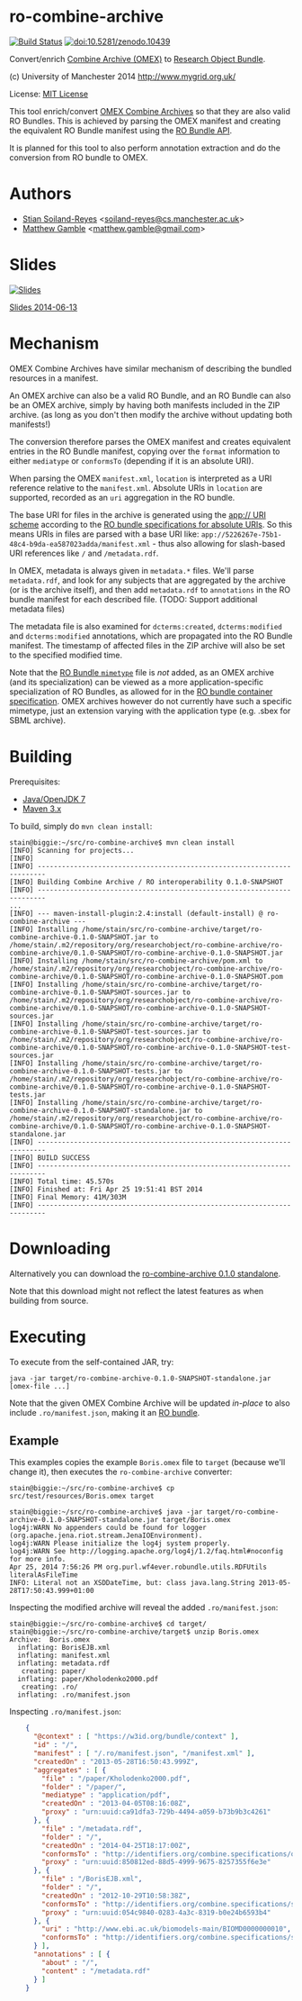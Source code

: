 ro-combine-archive
==================
 

[![Build Status](https://travis-ci.org/stain/ro-combine-archive.svg)](https://travis-ci.org/stain/ro-combine-archive)
[![doi:10.5281/zenodo.10439](https://zenodo.org/badge/doi/10.5281/zenodo.10439.png)](http://dx.doi.org/10.5281/zenodo.10439)

Convert/enrich [Combine Archive (OMEX)](http://co.mbine.org/documents/archive) to 
[Research Object Bundle](https://w3id.org/bundle).

(c) University of Manchester 2014
http://www.mygrid.org.uk/

License: [MIT License](LICENSE.md)


This tool enrich/convert
[OMEX Combine Archives](http://co.mbine.org/documents/archive)
so that they are also valid RO Bundles. This is achieved
by parsing the OMEX manifest and creating the equivalent
RO Bundle manifest using the [RO Bundle API](https://github.com/wf4ever/robundle).

It is planned for this tool to also perform annotation extraction
and do the conversion from RO bundle to OMEX.



# Authors
* [Stian Soiland-Reyes](http://orcid.org/0000-0001-9842-9718) &lt;soiland-reyes@cs.manchester.ac.uk&gt;
* [Matthew Gamble](http://orcid.org/0000-0003-4913-1485) &lt;matthew.gamble@gmail.com&gt;

# Slides

[![Slides](http://image.slidesharecdn.com/yedlttqatdov0se6ku2d-140613102315-phpapp01/95/slide-1-638.jpg?cb=1402673174)](http://www.slideshare.net/soilandreyes/2014-0613research-objects-in-the-wild)

[Slides 2014-06-13](https://onedrive.live.com/view.aspx?cid=37935FEEE4DF1087&resid=37935FEEE4DF1087!788&app=PowerPoint%20f) 

# Mechanism

OMEX Combine Archives have similar mechanism of describing the bundled resources in a manifest.

An OMEX archive can also be a valid RO Bundle, and an RO Bundle can also be an
OMEX archive, simply by having both manifests included in the ZIP archive. 
(as long as you don't then modify the archive without updating both manifests!)

The conversion therefore parses the OMEX manifest and creates equivalent entries
in the RO Bundle manifest, copying over the `format` information to either 
`mediatype` or `conformsTo` (depending if it is an absolute URI).

When parsing the OMEX `manifest.xml`, `location` is interpreted as a URI
reference relative to the `manifest.xml`. Absolute URIs in `location` are
supported, recorded as an `uri` aggregation in the RO bundle.

The base URI for files in the archive
is generated using the [app:// URI scheme](http://www.w3.org/TR/app-uri/)
according to the [RO bundle specifications for absolute
URIs](http://wf4ever.github.io/ro/bundle/#absolute-uris). So
this means URIs in files are parsed with a base URI like:
`app://5226267e-75b1-48c4-b9da-ea587023adda/manifest.xml` - thus
also allowing for slash-based URI references like `/` and `/metadata.rdf`.

In OMEX, metadata is always given in `metadata.*` files. We'll parse
`metadata.rdf`, and look for any subjects that are aggregated
by the archive (or is the archive itself), and then add `metadata.rdf` to
`annotations` in the RO bundle manifest for each described file. 
(TODO: Support additional metadata files)

The metadata file is also examined for `dcterms:created`, `dcterms:modified`
and `dcterms:modified` annotations, which are propagated into the RO Bundle
manifest. The timestamp of affected files in the ZIP archive will also be set
to the specified modified time.

Note that the [RO Bundle `mimetype`](http://wf4ever.github.io/ro/bundle/#ucf)
file is *not* added, as an OMEX archive (and its
specialization) can be viewed as a more application-specific specialization of
RO Bundles, as allowed for in the [RO bundle container
specification](http://wf4ever.github.io/ro/bundle/#ro-bundle-container). OMEX archives
however do not currently have such a specific mimetype, just an extension varying
with the application type (e.g. .sbex for SBML archive).


# Building

Prerequisites:
 * [Java/OpenJDK 7](http://www.oracle.com/technetwork/java/javase/downloads/jdk7-downloads-1880260.html)
 * [Maven 3.x](http://maven.apache.org/download.cgi)

To build, simply do `mvn clean install`:

    stain@biggie:~/src/ro-combine-archive$ mvn clean install
    [INFO] Scanning for projects...
    [INFO]                                                                         
    [INFO] ------------------------------------------------------------------------
    [INFO] Building Combine Archive / RO interoperability 0.1.0-SNAPSHOT
    [INFO] ------------------------------------------------------------------------
    ...
    [INFO] --- maven-install-plugin:2.4:install (default-install) @ ro-combine-archive ---
    [INFO] Installing /home/stain/src/ro-combine-archive/target/ro-combine-archive-0.1.0-SNAPSHOT.jar to /home/stain/.m2/repository/org/researchobject/ro-combine-archive/ro-combine-archive/0.1.0-SNAPSHOT/ro-combine-archive-0.1.0-SNAPSHOT.jar
    [INFO] Installing /home/stain/src/ro-combine-archive/pom.xml to /home/stain/.m2/repository/org/researchobject/ro-combine-archive/ro-combine-archive/0.1.0-SNAPSHOT/ro-combine-archive-0.1.0-SNAPSHOT.pom
    [INFO] Installing /home/stain/src/ro-combine-archive/target/ro-combine-archive-0.1.0-SNAPSHOT-sources.jar to /home/stain/.m2/repository/org/researchobject/ro-combine-archive/ro-combine-archive/0.1.0-SNAPSHOT/ro-combine-archive-0.1.0-SNAPSHOT-sources.jar
    [INFO] Installing /home/stain/src/ro-combine-archive/target/ro-combine-archive-0.1.0-SNAPSHOT-test-sources.jar to /home/stain/.m2/repository/org/researchobject/ro-combine-archive/ro-combine-archive/0.1.0-SNAPSHOT/ro-combine-archive-0.1.0-SNAPSHOT-test-sources.jar
    [INFO] Installing /home/stain/src/ro-combine-archive/target/ro-combine-archive-0.1.0-SNAPSHOT-tests.jar to /home/stain/.m2/repository/org/researchobject/ro-combine-archive/ro-combine-archive/0.1.0-SNAPSHOT/ro-combine-archive-0.1.0-SNAPSHOT-tests.jar
    [INFO] Installing /home/stain/src/ro-combine-archive/target/ro-combine-archive-0.1.0-SNAPSHOT-standalone.jar to /home/stain/.m2/repository/org/researchobject/ro-combine-archive/ro-combine-archive/0.1.0-SNAPSHOT/ro-combine-archive-0.1.0-SNAPSHOT-standalone.jar
    [INFO] ------------------------------------------------------------------------
    [INFO] BUILD SUCCESS
    [INFO] ------------------------------------------------------------------------
    [INFO] Total time: 45.570s
    [INFO] Finished at: Fri Apr 25 19:51:41 BST 2014
    [INFO] Final Memory: 41M/303M
    [INFO] ------------------------------------------------------------------------

# Downloading

Alternatively you can download the [ro-combine-archive 0.1.0
standalone](http://build.mygrid.org.uk/maven/repository/org/researchobject/ro-combine-archive/ro-combine-archive/0.1.0/ro-combine-archive-0.1.0-standalone.jar).

Note that this download might not reflect the latest features as when building from source.


# Executing

To execute from the self-contained JAR, try:

    java -jar target/ro-combine-archive-0.1.0-SNAPSHOT-standalone.jar [omex-file ...]

Note that the given OMEX Combine Archive will be updated *in-place* to also
include `.ro/manifest.json`, making it an [RO bundle](https://w3id.org/bundle).


## Example

This examples copies the example `Boris.omex` file to `target` (because we'll change it), then
executes the `ro-combine-archive` converter:

    stain@biggie:~/src/ro-combine-archive$ cp src/test/resources/Boris.omex target
    
    stain@biggie:~/src/ro-combine-archive$ java -jar target/ro-combine-archive-0.1.0-SNAPSHOT-standalone.jar target/Boris.omex 
    log4j:WARN No appenders could be found for logger (org.apache.jena.riot.stream.JenaIOEnvironment).
    log4j:WARN Please initialize the log4j system properly.
    log4j:WARN See http://logging.apache.org/log4j/1.2/faq.html#noconfig for more info.
    Apr 25, 2014 7:56:26 PM org.purl.wf4ever.robundle.utils.RDFUtils literalAsFileTime
    INFO: Literal not an XSDDateTime, but: class java.lang.String 2013-05-28T17:50:43.999+01:00

Inspecting the modified archive will reveal the added `.ro/manifest.json`:

    stain@biggie:~/src/ro-combine-archive$ cd target/
    stain@biggie:~/src/ro-combine-archive/target$ unzip Boris.omex
    Archive:  Boris.omex
      inflating: BorisEJB.xml            
      inflating: manifest.xml            
      inflating: metadata.rdf            
       creating: paper/
      inflating: paper/Kholodenko2000.pdf  
       creating: .ro/
      inflating: .ro/manifest.json       

Inspecting `.ro/manifest.json`:
      
```json      
    {
      "@context" : [ "https://w3id.org/bundle/context" ],
      "id" : "/",
      "manifest" : [ "/.ro/manifest.json", "/manifest.xml" ],
      "createdOn" : "2013-05-28T16:50:43.999Z",
      "aggregates" : [ {
        "file" : "/paper/Kholodenko2000.pdf",
        "folder" : "/paper/",
        "mediatype" : "application/pdf",
        "createdOn" : "2013-04-05T08:16:08Z",
        "proxy" : "urn:uuid:ca91dfa3-729b-4494-a059-b73b9b3c4261"
      }, {
        "file" : "/metadata.rdf",
        "folder" : "/",
        "createdOn" : "2014-04-25T18:17:00Z",
        "conformsTo" : "http://identifiers.org/combine.specifications/omex-metadata",
        "proxy" : "urn:uuid:850812ed-88d5-4999-9675-8257355f6e3e"
      }, {
        "file" : "/BorisEJB.xml",
        "folder" : "/",
        "createdOn" : "2012-10-29T10:58:38Z",
        "conformsTo" : "http://identifiers.org/combine.specifications/sbml",
        "proxy" : "urn:uuid:054c9840-0283-4a3c-8319-b0e24b6593b4"
      }, {
        "uri" : "http://www.ebi.ac.uk/biomodels-main/BIOMD0000000010",
        "conformsTo" : "http://identifiers.org/combine.specifications/sbml"
      } ],
      "annotations" : [ {
        "about" : "/",
        "content" : "/metadata.rdf"
      } ]
    }
```
    
